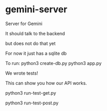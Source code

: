 # gemini-server
Server for Gemini

It should talk to the backend

but does not do that yet

For now it just has a sqlite db

To run:
python3 create-db.py
python3 app.py

We wrote tests!

This can show you how our API works.

python3 run-test-get.py

python3 run-test-post.py

